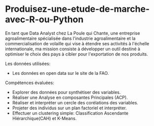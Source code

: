 # Produisez-une-etude-de-marche-avec-R-ou-Python

En tant que Data Analyst chez La Poule qui Chante, une entreprise agroalimentaire spécialisée dans l'industrie agroalimentaire et la commercialisation de volaille qui vise à étendre ses activités à l'échelle internationale, ma mission consiste à développer un outil destiné à optimiser le choix des pays à cibler pour l'exportation de nos produits.

Les données utilisées:
* Les données en open data sur le site de la FAO.

  
Compétences évaluées: 

* Explorer des données pour synthétiser des variables.
* Réaliser une Analyse en composantes Principales (ACP).
* Réaliser et interpréter un cercle des corélations des variables.
* Projeter des individus sur un plan factoriel et interpréter.
* Effectuer un clustering simple: Classification Ascendante Hiérarchique(CAH) et K-Means.


